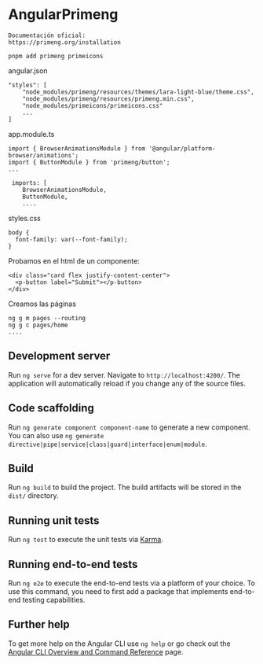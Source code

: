 # AngularPrimeng

```
Documentación oficial:
https://primeng.org/installation
```

```
pnpm add primeng primeicons
```

angular.json
```
"styles": [
    "node_modules/primeng/resources/themes/lara-light-blue/theme.css",
    "node_modules/primeng/resources/primeng.min.css",
    "node_modules/primeicons/primeicons.css"
    ...
]
```


app.module.ts
```
import { BrowserAnimationsModule } from '@angular/platform-browser/animations';
import { ButtonModule } from 'primeng/button';
...

 imports: [
    BrowserAnimationsModule,
    ButtonModule,
    ....
```


styles.css
```
body {
  font-family: var(--font-family);
}
```

Probamos en el html de un componente:
```
<div class="card flex justify-content-center">
  <p-button label="Submit"></p-button>
</div>
```

Creamos las páginas
```
ng g m pages --routing
ng g c pages/home
....
```


## Development server

Run `ng serve` for a dev server. Navigate to `http://localhost:4200/`. The application will automatically reload if you change any of the source files.

## Code scaffolding

Run `ng generate component component-name` to generate a new component. You can also use `ng generate directive|pipe|service|class|guard|interface|enum|module`.

## Build

Run `ng build` to build the project. The build artifacts will be stored in the `dist/` directory.

## Running unit tests

Run `ng test` to execute the unit tests via [Karma](https://karma-runner.github.io).

## Running end-to-end tests

Run `ng e2e` to execute the end-to-end tests via a platform of your choice. To use this command, you need to first add a package that implements end-to-end testing capabilities.

## Further help

To get more help on the Angular CLI use `ng help` or go check out the [Angular CLI Overview and Command Reference](https://angular.io/cli) page.
